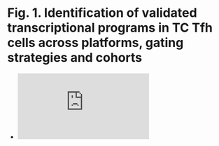 # Fig. 1. Identification of validated transcriptional programs in TC Tfh cells across platforms, gating strategies and cohorts

- ![Figure 1](https://github.com/gmhhope/TC_TFH_omics_analysis/blob/a19281c306ed2c23ec9a12fa6fb4586d381c4efc/analyses/Fig1_TranscriptomeCrossPlatform/Fig1_high-resolution.pdf)
